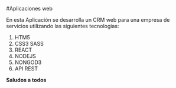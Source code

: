 #Aplicaciones web

En esta Aplicación se desarrolla un CRM web para una empresa de servicios utilizando las siguientes tecnologias:

1. HTM5
1. CSS3 SASS
1. REACT
1. NODEJS
1. NONGOD3
1. API REST

**Saludos a todos**